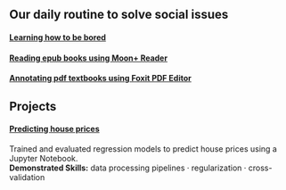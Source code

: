 ## Our daily routine to solve social issues  
#### [Learning how to be bored](https://github.com/maximilian-ho/articles/blob/main/learning_how_to_be_bored.md)   
#### [Reading epub books using Moon+ Reader](https://github.com/maximilian-ho/articles/blob/main/reading_epub_books_using_moon_plus_reader.md) 
#### [Annotating pdf textbooks using Foxit PDF Editor](https://github.com/maximilian-ho/articles/blob/main/annotating_pdf_textbooks_using_foxit_pdf_editor.md) 


## Projects
#### [Predicting house prices](https://github.com/maximilian-ho/Data-Analytics-Projects/blob/main/House%20Prices%20Prediction/house-prices-prediction.ipynb) 
Trained and evaluated regression models to predict house prices using a Jupyter Notebook.  
**Demonstrated Skills:** data processing pipelines · regularization · cross-validation  

